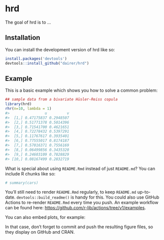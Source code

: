 
<!-- README.md is generated from README.Rmd. Please edit that file -->

# hrd

<!-- badges: start -->
<!-- badges: end -->

The goal of hrd is to …

## Installation

You can install the development version of hrd like so:

``` r
install.packages('devtools')
devtools::install_github("dairer/hrd")
```

## Example

This is a basic example which shows you how to solve a common problem:

``` r
## sample data from a bivariate Hüsler-Reiss copula
library(hrd)
rhr(n=10, lambda = 1)
#>                u         v
#>  [1,] 0.47175837 0.2948507
#>  [2,] 0.51771378 0.5014396
#>  [3,] 0.71541700 0.4621651
#>  [4,] 0.72278432 0.5397291
#>  [5,] 0.11767617 0.3935401
#>  [6,] 0.77555017 0.8174187
#>  [7,] 0.57016371 0.7556169
#>  [8,] 0.06499856 0.3435320
#>  [9,] 0.24603109 0.7828829
#> [10,] 0.08167499 0.2832719
```

What is special about using `README.Rmd` instead of just `README.md`?
You can include R chunks like so:

``` r
# summary(cars)
```

You’ll still need to render `README.Rmd` regularly, to keep `README.md`
up-to-date. `devtools::build_readme()` is handy for this. You could also
use GitHub Actions to re-render `README.Rmd` every time you push. An
example workflow can be found here:
<https://github.com/r-lib/actions/tree/v1/examples>.

You can also embed plots, for example:

In that case, don’t forget to commit and push the resulting figure
files, so they display on GitHub and CRAN.
